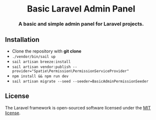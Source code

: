 <h1 align="center">Basic Laravel Admin Panel</h1>
<h3 align="center">A basic and simple admin panel for Laravel projects.</h3>

## Installation
- Clone the repository with __git clone__
- `./vendor/bin/sail up`
- `sail artisan breeze:install`
- `sail artisan vendor:publish --provider="Spatie\Permission\PermissionServiceProvider"`
- `npm install && npm run dev`
- `sail artisan migrate --seed --seeder=BasicAdminPermissionSeeder`

## License

The Laravel framework is open-sourced software licensed under the [MIT license](https://opensource.org/licenses/MIT).